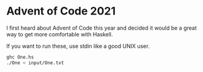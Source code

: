 # Advent of Code 2021

I first heard about Advent of Code this year and decided it would be a great way to get more comfortable with Haskell.

If you want to run these, use stdin like a good UNIX user.

```bash
ghc One.hs
./One < input/One.txt
```
